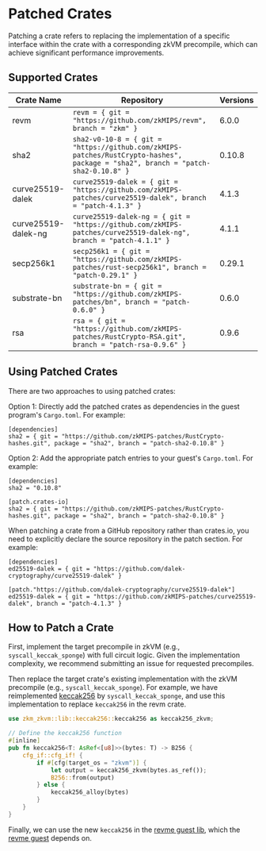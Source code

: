 # Patched Crates

Patching a crate refers to replacing the implementation of a specific interface within the crate with a corresponding zkVM precompile, which can achieve significant performance improvements.

## Supported Crates

| **Crate Name**        | **Repository**                                               | **Versions** |
| ----------------- | ------------------------------------------------------------ | ------------ |
| revm | `revm = { git = "https://github.com/zkMIPS/revm", branch = "zkm" }` | 6.0.0        |
| sha2              | `sha2-v0-10-8 = { git = "https://github.com/zkMIPS-patches/RustCrypto-hashes", package = "sha2", branch = "patch-sha2-0.10.8" }` | 0.10.8       |
| curve25519-dalek  | `curve25519-dalek = { git = "https://github.com/zkMIPS-patches/curve25519-dalek", branch = "patch-4.1.3" }` | 4.1.3        |
| curve25519-dalek-ng | `curve25519-dalek-ng = { git = "https://github.com/zkMIPS-patches/curve25519-dalek-ng", branch = "patch-4.1.1" } ` | 4.1.1 |
| secp256k1 | `secp256k1 = { git = "https://github.com/zkMIPS-patches/rust-secp256k1", branch = "patch-0.29.1" }` | 0.29.1 |
| substrate-bn | `substrate-bn = { git = "https://github.com/zkMIPS-patches/bn", branch = "patch-0.6.0" }` | 0.6.0 |
| rsa               | `rsa = { git = "https://github.com/zkMIPS-patches/RustCrypto-RSA.git", branch = "patch-rsa-0.9.6" }` | 0.9.6        |

## Using Patched Crates

There are two approaches to using patched crates:

Option 1: Directly add the patched crates as dependencies in the guest program's `Cargo.toml`. For example:

```
[dependencies]
sha2 = { git = "https://github.com/zkMIPS-patches/RustCrypto-hashes.git", package = "sha2", branch = "patch-sha2-0.10.8" }
```

Option 2: Add the appropriate patch entries to your guest's `Cargo.toml`. For example:

```
[dependencies]
sha2 = "0.10.8"

[patch.crates-io]
sha2 = { git = "https://github.com/zkMIPS-patches/RustCrypto-hashes.git", package = "sha2", branch = "patch-sha2-0.10.8" }
```

When patching a crate from a GitHub repository rather than crates.io, you need to explicitly declare the source repository in the patch section. For example:

```
[dependencies]
ed25519-dalek = { git = "https://github.com/dalek-cryptography/curve25519-dalek" }

[patch."https://github.com/dalek-cryptography/curve25519-dalek"]
ed25519-dalek = { git = "https://github.com/zkMIPS-patches/curve25519-dalek", branch = "patch-4.1.3" }
```

## How to Patch a Crate

First, implement the target precompile in zkVM (e.g., `syscall_keccak_sponge`) with full circuit logic. Given the implementation complexity, we recommend submitting an issue for requested precompiles.

Then replace the target crate's existing implementation with the zkVM precompile (e.g., `syscall_keccak_sponge`). For example, we have reimplemented [keccak256](https://github.com/zkMIPS/zkm/blob/dev/init/crates/zkvm/lib/src/keccak256.rs) by `syscall_keccak_sponge`, and use this implementation to replace `keccak256` in the revm crate.

```rust
use zkm_zkvm::lib::keccak256::keccak256 as keccak256_zkvm;

// Define the keccak256 function
#[inline]
pub fn keccak256<T: AsRef<[u8]>>(bytes: T) -> B256 {
    cfg_if::cfg_if! {
        if #[cfg(target_os = "zkvm")] {
            let output = keccak256_zkvm(bytes.as_ref());
            B256::from(output)
        } else {
            keccak256_alloy(bytes)
        }
    }
}
```

Finally, we can use the new `keccak256` in the [revme guest lib](https://github.com/zkMIPS/revme/blob/cbor-zkm/guest/src/lib.rs), which the [revme guest](https://github.com/zkMIPS/zkm/tree/main/prover/examples/revme/guest) depends on.

